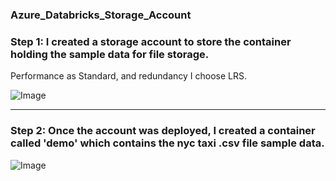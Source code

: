 ### Azure_Databricks_Storage_Account

### Step 1: I created a storage account to store the container holding the sample data for file storage. 


Performance as Standard, and redundancy I choose LRS.


![Image](https://github.com/user-attachments/assets/13ff405d-fd92-4a0f-becf-c7e944769263)



--- 



### Step 2: Once the account was deployed, I created a container called 'demo' which contains the nyc taxi .csv file sample data. 



![Image](https://github.com/user-attachments/assets/c7475847-d146-45c1-a9bc-17e391a599bd)
